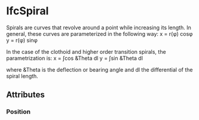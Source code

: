 # IfcSpiral

Spirals are curves that revolve around a point while increasing its length. In general, these curves are parameterized in the following way:<!-- end of definition -->
x = r(φ) cosφ
y = r(φ) sinφ

In the case of the clothoid and higher order transition spirals, the parametrization is:
x = ∫cos &Theta dl
y = ∫sin &Theta dl

where &Theta is the deflection or bearing angle and dl the differential of the spiral length.

## Attributes

### Position


